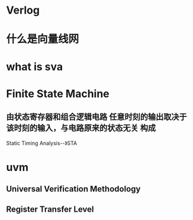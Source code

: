 # Verlog
# 什么是向量线网
# what is sva
# Finite State Machine
## 由状态寄存器和组合逻辑电路 任意时刻的输出取决于该时刻的输入，与电路原来的状态无关 构成
Static Timing Analysis--》STA
# uvm
## Universal Verification Methodology
## Register Transfer Level
